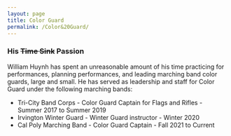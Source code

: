 ```yaml
---
layout: page
title: Color Guard
permalink: /Color&20Guard/
---
```

### His ~~Time Sink~~ Passion
William Huynh has spent an unreasonable amount of his time practicing for performances, planning performances, and leading marching band color guards, large and small.
He has served as leadership and staff for Color Guard under the following marching bands:
- Tri-City Band Corps - Color Guard Captain for Flags and Rifles - Summer 2017 to Summer 2019
- Irvington Winter Guard - Winter Guard instructor - Winter 2020
- Cal Poly Marching Band - Color Guard Captain - Fall 2021 to Current
